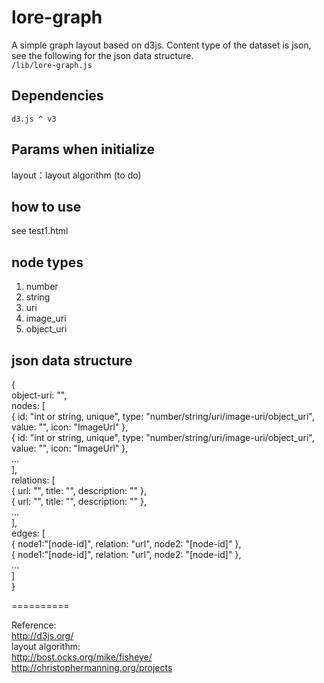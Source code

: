 lore-graph
==========

A simple graph layout based on d3js. Content type of the dataset is json, see the following for the json data structure.  
`/lib/lore-graph.js`

## Dependencies
    d3.js ^ v3  

## Params when initialize
layout：layout algorithm (to do)  


## how to use
see test1.html  

## node types
1. number  
2. string  
3. uri  
4. image_uri
5. object_uri

## json data structure
{  
object-uri: "",  
nodes: [  
{ id: "int or string, unique", type: "number/string/uri/image-uri/object_uri", value: "", icon: "ImageUrl" },  
{ id: "int or string, unique", type: "number/string/uri/image-uri/object_uri", value: "", icon: "ImageUrl" },  
...  
],  
relations: [  
{ url: "", title: "", description: "" },  
{ url: "", title: "", description: "" },  
...  
],  
edges: [  
{ node1:"[node-id]", relation: "url", node2: "[node-id]" },  
{ node1:"[node-id]", relation: "url", node2: "[node-id]" },  
...  
]  
}

==========

Reference:  
http://d3js.org/  
layout algorithm:  
http://bost.ocks.org/mike/fisheye/  
http://christophermanning.org/projects  
